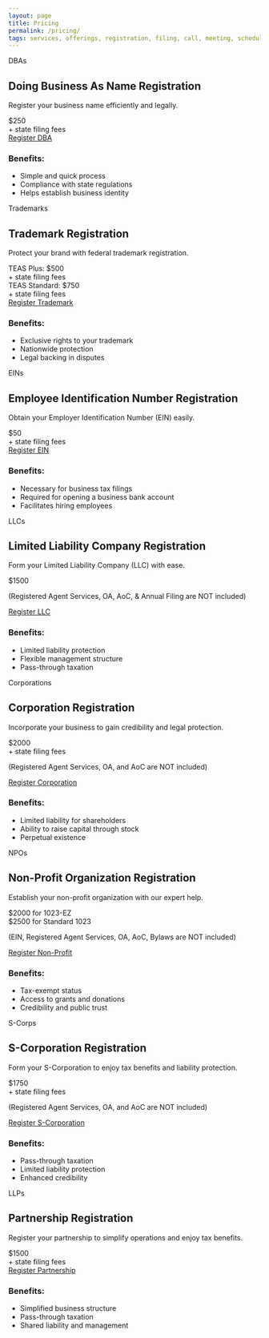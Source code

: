 ```yaml
---
layout: page
title: Pricing
permalink: /pricing/
tags: services, offerings, registration, filing, call, meeting, schedule, message, registration, business, llc, sole-proprietorship, partnership, corporation
---
```



<link rel="stylesheet" href="{{ '/assets/css/pricing.css' | relative_url }}">

<div class="pricing-container">
    <div class="pricing-card">
        <div class="card-abbreviation">DBAs</div>
        <h2>Doing Business As Name Registration</h2>
        <p>Register your business name efficiently and legally.</p>
        <div class="price">$250</div>
        <div class="disclaimer">+ state filing fees</div>
        <a href="https://www.businessinitiative.org/services/dba-registration/" class="cta-button">Register DBA</a>
        <h3>Benefits:</h3>
        <ul>
            <li>Simple and quick process</li>
            <li>Compliance with state regulations</li>
            <li>Helps establish business identity</li>
        </ul>
    </div>
    <div class="pricing-card">
        <div class="card-abbreviation">Trademarks</div>
        <h2>Trademark Registration</h2>
        <p>Protect your brand with federal trademark registration.</p>
        <div class="price">TEAS Plus: $500</div>
        <div class="disclaimer">+ state filing fees</div>
        <div class="price">TEAS Standard: $750</div>
        <div class="disclaimer">+ state filing fees</div>
        <a href="https://www.businessinitiative.org/services/trademark-registration/" class="cta-button">Register Trademark</a>
        <h3>Benefits:</h3>
        <ul>
            <li>Exclusive rights to your trademark</li>
            <li>Nationwide protection</li>
            <li>Legal backing in disputes</li>
        </ul>
    </div>
    <div class="pricing-card">
        <div class="card-abbreviation">EINs</div>
        <h2>Employee Identification Number Registration</h2>
        <p>Obtain your Employer Identification Number (EIN) easily.</p>
        <div class="price">$50</div>
        <div class="disclaimer">+ state filing fees</div>
        <a href="https://www.businessinitiative.org/services/ein-registration/" class="cta-button">Register EIN</a>
        <h3>Benefits:</h3>
        <ul>
            <li>Necessary for business tax filings</li>
            <li>Required for opening a business bank account</li>
            <li>Facilitates hiring employees</li>
        </ul>
    </div>
    <div class="pricing-card">
        <div class="card-abbreviation">LLCs</div>
        <h2>Limited Liability Company Registration</h2>
        <p>Form your Limited Liability Company (LLC) with ease.</p>
        <div class="price">$1500</div>
        <div class="disclaimer"></div>
        <p class="note">(Registered Agent Services, OA, AoC, & Annual Filing are NOT included)</p>
        <a href="https://www.businessinitiative.org/services/llc-registration/" class="cta-button">Register LLC</a>
        <h3>Benefits:</h3>
        <ul>
            <li>Limited liability protection</li>
            <li>Flexible management structure</li>
            <li>Pass-through taxation</li>
        </ul>
    </div>
    <div class="pricing-card">
        <div class="card-abbreviation">Corporations</div>
        <h2>Corporation Registration</h2>
        <p>Incorporate your business to gain credibility and legal protection.</p>
        <div class="price">$2000</div>
        <div class="disclaimer">+ state filing fees</div>
        <p class="note">(Registered Agent Services, OA, and AoC are NOT included)</p>
        <a href="https://www.businessinitiative.org/services/corporation-registration/" class="cta-button">Register Corporation</a>
        <h3>Benefits:</h3>
        <ul>
            <li>Limited liability for shareholders</li>
            <li>Ability to raise capital through stock</li>
            <li>Perpetual existence</li>
        </ul>
    </div>
    <div class="pricing-card">
        <div class="card-abbreviation">NPOs</div>
        <h2>Non-Profit Organization Registration</h2>
        <p>Establish your non-profit organization with our expert help.</p>
        <div class="price">$2000 for 1023-EZ</div>
        <div class="disclaimer">$2500 for Standard 1023</div>
        <p class="note">(EIN, Registered Agent Services, OA, AoC, Bylaws are NOT included)</p>
        <a href="https://www.businessinitiative.org/services/non-profit-registration/" class="cta-button">Register Non-Profit</a>
        <h3>Benefits:</h3>
        <ul>
            <li>Tax-exempt status</li>
            <li>Access to grants and donations</li>
            <li>Credibility and public trust</li>
        </ul>
    </div>
    <div class="pricing-card">
        <div class="card-abbreviation">S-Corps</div>
        <h2>S-Corporation Registration</h2>
        <p>Form your S-Corporation to enjoy tax benefits and liability protection.</p>
        <div class="price">$1750</div>
        <div class="disclaimer">+ state filing fees</div>
        <p class="note">(Registered Agent Services, OA, and AoC are NOT included)</p>
        <a href="https://www.businessinitiative.org/services/s-corporation-registration/" class="cta-button">Register S-Corporation</a>
        <h3>Benefits:</h3>
        <ul>
            <li>Pass-through taxation</li>
            <li>Limited liability protection</li>
            <li>Enhanced credibility</li>
        </ul>
    </div>
    <div class="pricing-card">
        <div class="card-abbreviation">LLPs</div>
        <h2>Partnership Registration</h2>
        <p>Register your partnership to simplify operations and enjoy tax benefits.</p>
        <div class="price">$1500</div>
        <div class="disclaimer">+ state filing fees</div>
        <a href="https://www.businessinitiative.org/services/partnership-registration/" class="cta-button">Register Partnership</a>
        <h3>Benefits:</h3>
        <ul>
            <li>Simplified business structure</li>
            <li>Pass-through taxation</li>
            <li>Shared liability and management</li>
        </ul>
    </div>
</div>

<!-- Calendly inline widget begin -->
<div class="calendly-inline-widget" data-url="https://calendly.com/businessinitiative/30-minute-consultation-call" style="min-width:320px;height:700px;"></div>
<script type="text/javascript" src="https://assets.calendly.com/assets/external/widget.js" async></script>
<!-- Calendly inline widget end -->

